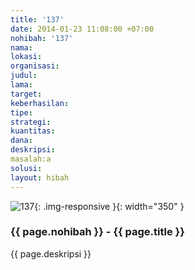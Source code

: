 ```yaml
---
title: '137'
date: 2014-01-23 11:08:00 +07:00
nohibah: '137'
nama:
lokasi:
organisasi:
judul:
lama:
target:
keberhasilan:
tipe:
strategi:
kuantitas:
dana:
deskripsi:
masalah:a
solusi:
layout: hibah
---
```


![137](/static/img/hibahcms/137.png){: .img-responsive }{: width="350" }

### {{ page.nohibah }} - {{ page.title }}

{{ page.deskripsi }}
